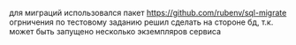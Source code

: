 для миграций использовался пакет https://github.com/rubenv/sql-migrate
огрничения по тестовому заданию решил сделать на стороне бд, т.к. может быть запущено несколько экземпляров сервиса
